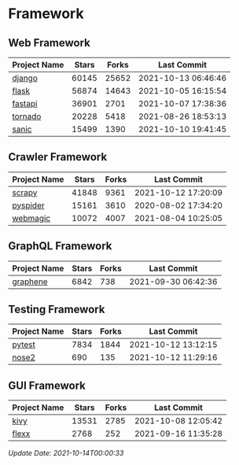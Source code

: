 # Framework

## Web Framework
| Project Name | Stars | Forks | Last Commit |
| ------------ | ----- | ----- | ----------- |
| [django](https://github.com/django/django) | 60145 | 25652 | 2021-10-13 06:46:46 |
| [flask](https://github.com/pallets/flask) | 56874 | 14643 | 2021-10-05 16:15:54 |
| [fastapi](https://github.com/tiangolo/fastapi) | 36901 | 2701 | 2021-10-07 17:38:36 |
| [tornado](https://github.com/tornadoweb/tornado) | 20228 | 5418 | 2021-08-26 18:53:13 |
| [sanic](https://github.com/sanic-org/sanic) | 15499 | 1390 | 2021-10-10 19:41:45 |

## Crawler Framework
| Project Name | Stars | Forks | Last Commit |
| ------------ | ----- | ----- | ----------- |
| [scrapy](https://github.com/scrapy/scrapy) | 41848 | 9361 | 2021-10-12 17:20:09 |
| [pyspider](https://github.com/binux/pyspider) | 15161 | 3610 | 2020-08-02 17:34:20 |
| [webmagic](https://github.com/code4craft/webmagic) | 10072 | 4007 | 2021-08-04 10:25:05 |

## GraphQL Framework
| Project Name | Stars | Forks | Last Commit |
| ------------ | ----- | ----- | ----------- |
| [graphene](https://github.com/graphql-python/graphene) | 6842 | 738 | 2021-09-30 06:42:36 |

## Testing Framework
| Project Name | Stars | Forks | Last Commit |
| ------------ | ----- | ----- | ----------- |
| [pytest](https://github.com/pytest-dev/pytest) | 7834 | 1844 | 2021-10-12 13:12:15 |
| [nose2](https://github.com/nose-devs/nose2) | 690 | 135 | 2021-10-12 11:29:16 |

## GUI Framework
| Project Name | Stars | Forks | Last Commit |
| ------------ | ----- | ----- | ----------- |
| [kivy](https://github.com/kivy/kivy) | 13531 | 2785 | 2021-10-08 12:05:42 |
| [flexx](https://github.com/flexxui/flexx) | 2768 | 252 | 2021-09-16 11:35:28 |

*Update Date: 2021-10-14T00:00:33*